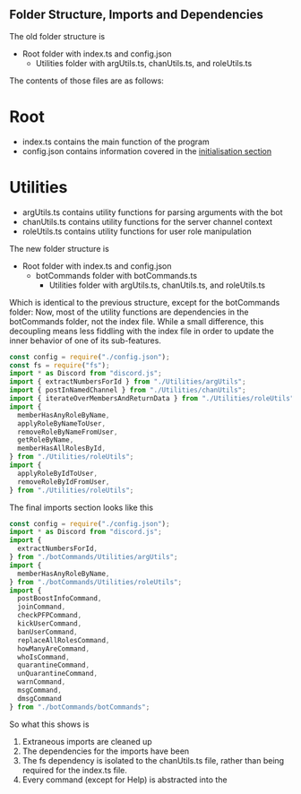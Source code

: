 ## Folder Structure, Imports and Dependencies

The old folder structure is

- Root folder with index.ts and config.json
  - Utilities folder with argUtils.ts, chanUtils.ts, and roleUtils.ts

The contents of those files are as follows:

# Root
  - index.ts contains the main function of the program
  - config.json contains information covered in the [initialisation section](initialisation.md)
  
# Utilities
  - argUtils.ts contains utility functions for parsing arguments with the bot
  - chanUtils.ts contains utility functions for the server channel context
  - roleUtils.ts contains utility functions for user role manipulation

The new folder structure is

- Root folder with index.ts and config.json
  - botCommands folder with botCommands.ts
    - Utilities folder with argUtils.ts, chanUtils.ts, and roleUtils.ts

Which is identical to the previous structure, except for the botCommands folder: Now, most of the utility functions are dependencies in the botCommands folder, not the index file. While a small difference, this decoupling means less fiddling with the index file in order to update the inner behavior of one of its sub-features.

```typescript
const config = require("./config.json");
const fs = require("fs");
import * as Discord from "discord.js";
import { extractNumbersForId } from "./Utilities/argUtils";
import { postInNamedChannel } from "./Utilities/chanUtils";
import { iterateOverMembersAndReturnData } from "./Utilities/roleUtils";
import {
  memberHasAnyRoleByName,
  applyRoleByNameToUser,
  removeRoleByNameFromUser,
  getRoleByName,
  memberHasAllRolesById,
} from "./Utilities/roleUtils";
import {
  applyRoleByIdToUser,
  removeRoleByIdFromUser,
} from "./Utilities/roleUtils";
```

The final imports section looks like this

```typescript
const config = require("./config.json");
import * as Discord from "discord.js";
import { 
  extractNumbersForId,
} from "./botCommands/Utilities/argUtils";
import {
  memberHasAnyRoleByName,
} from "./botCommands/Utilities/roleUtils";
import {
  postBoostInfoCommand,
  joinCommand,
  checkPFPCommand,
  kickUserCommand,
  banUserCommand,
  replaceAllRolesCommand,
  howManyAreCommand,
  whoIsCommand,
  quarantineCommand,
  unQuarantineCommand,
  warnCommand,
  msgCommand,
  dmsgCommand
} from "./botCommands/botCommands";
```

So what this shows is
1. Extraneous imports are cleaned up
2. The dependencies for the imports have been 
1. The fs dependency is isolated to the chanUtils.ts file, rather than being required for the index.ts file.
2. Every command (except for Help) is abstracted into the 
